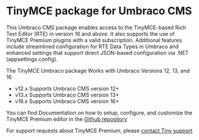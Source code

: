 # TinyMCE package for Umbraco CMS
This Umbraco CMS package enables access to the TinyMCE-based Rich Text Editor (RTE) in version 16 and above. It also supports the use of TinyMCE Premium plugins with a valid subscription. Additional features include streamlined configuration for RTE Data Types in Umbraco and enhanced settings that support direct JSON-based configuration via .NET (appsettings.config).

The TinyMCE Umbraco package Works with Umbraco Versions 12, 13, and 16

* v12.x Supports Umbraco CMS version 12+
* v13.x Supports Umbraco CMS version 13+
* v16.x Supports Umbraco CMS version 16+

You can find Documentation on how to setup, configure, and customize the TinyMCE Premium editor in the [Github repository](https://github.com/ProWorksCorporation/TinyMCE-Umbraco)

For support requests about TinyMCE Premium, please [contact Tiny support](https://support.tiny.cloud/)